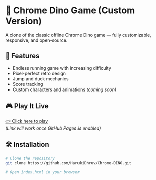 # 🦖 Chrome Dino Game (Custom Version)

A clone of the classic offline Chrome Dino game — fully customizable, responsive, and open-source.

## 🚀 Features
- Endless running game with increasing difficulty
- Pixel-perfect retro design
- Jump and duck mechanics
- Score tracking
- Custom characters and animations *(coming soon)*

## 🎮 Play It Live
[👉 Click here to play](https://harukidhruv.github.io/Chrome-DINO/)  
*(Link will work once GitHub Pages is enabled)*

## 🛠️ Installation

```bash
# Clone the repository
git clone https://github.com/HarukiDhruv/Chrome-DINO.git

# Open index.html in your browser
